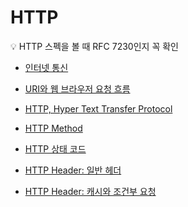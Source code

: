 # HTTP

<aside>
💡 HTTP 스펙을 볼 때 RFC 7230인지 꼭 확인

</aside>

- [인터넷 통신](https://github.com/seungwonbased/TIL/blob/main/Network/HTTPInternetCommunication.md)

- [URI와 웹 브라우저 요청 흐름](https://github.com/seungwonbased/TIL/blob/main/Network/HTTP/URLWebBrowser.md)

- [HTTP, Hyper Text Transfer Protocol](https://github.com/seungwonbased/TIL/blob/main/Network/HTTP/HyperTexyTransferProtocol.md)

- [HTTP Method](https://github.com/seungwonbased/TIL/blob/main/Network/HTTP/HTTPMethod.md)

- [HTTP 상태 코드](https://github.com/seungwonbased/TIL/blob/main/Network/HTTP/HTTPCode.md)

- [HTTP Header: 일반 헤더](https://github.com/seungwonbased/TIL/blob/main/Network/HTTP/HTTPGeneralHeader.md)

- [HTTP Header: 캐시와 조건부 요청](https://github.com/seungwonbased/TIL/blob/main/Network/HTTP/HTTPHeaderCache.md)
